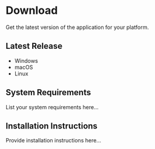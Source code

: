 # Download

Get the latest version of the application for your platform.

## Latest Release

- Windows
- macOS
- Linux

## System Requirements

List your system requirements here...

## Installation Instructions

Provide installation instructions here...